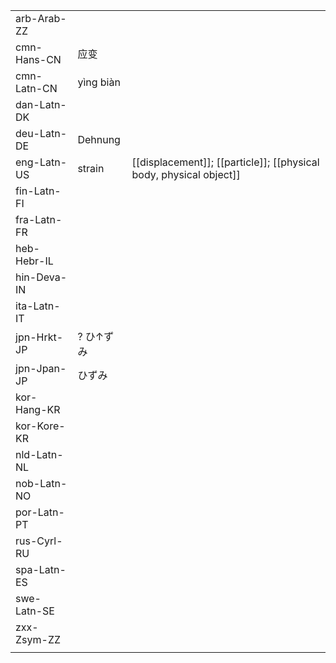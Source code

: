 | | | |
|-|-|-|
| arb-Arab-ZZ |  |  |
| cmn-Hans-CN | 应变 |  |
| cmn-Latn-CN | yìng biàn |  |
| dan-Latn-DK |  |  |
| deu-Latn-DE | Dehnung |  |
| eng-Latn-US | strain | [[displacement]]; [[particle]]; [[physical body, physical object]] |
| fin-Latn-FI |  |  |
| fra-Latn-FR |  |  |
| heb-Hebr-IL |  |  |
| hin-Deva-IN |  |  |
| ita-Latn-IT |  |  |
| jpn-Hrkt-JP | ? ひ↑ずみ |  |
| jpn-Jpan-JP | ひずみ |  |
| kor-Hang-KR |  |  |
| kor-Kore-KR |  |  |
| nld-Latn-NL |  |  |
| nob-Latn-NO |  |  |
| por-Latn-PT |  |  |
| rus-Cyrl-RU |  |  |
| spa-Latn-ES |  |  |
| swe-Latn-SE |  |  |
| zxx-Zsym-ZZ |  |  |
|  |  |  |
